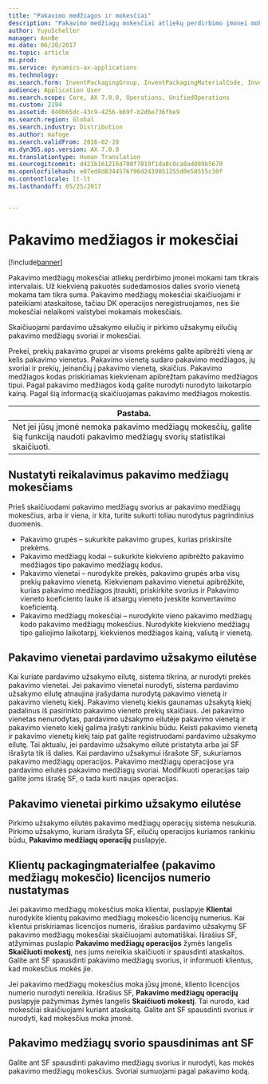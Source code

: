 ```yaml
---
title: "Pakavimo medžiagos ir mokesčiai"
description: "Pakavimo medžiagų mokesčiai atliekų perdirbimo įmonei mokami tam tikrais intervalais. Už kiekvieną pakuotės sudedamosios dalies svorio vienetą mokama tam tikra suma. Pakavimo medžiagų mokesčiai skaičiuojami ir pateikiami ataskaitose, tačiau DK operacijos neregistruojamos, nes šie mokesčiai nelaikomi valstybei mokamais mokesčiais."
author: YuyuScheller
manager: AnnBe
ms.date: 06/20/2017
ms.topic: article
ms.prod: 
ms.service: dynamics-ax-applications
ms.technology: 
ms.search.form: InventPackagingGroup, InventPackagingMaterialCode, InventPackagingMaterialFee, InventPackagingMaterialTrans, InventPackagingMaterialTransPurch, InventPackagingUnit
audience: Application User
ms.search.scope: Core, AX 7.0.0, Operations, UnifiedOperations
ms.custom: 2194
ms.assetid: 040b65dc-43c9-4256-b69f-b2d6e736fbe9
ms.search.region: Global
ms.search.industry: Distribution
ms.author: mafoge
ms.search.validFrom: 2016-02-28
ms.dyn365.ops.version: AX 7.0.0
ms.translationtype: Human Translation
ms.sourcegitcommit: d421b161216d700f7819f1da8c0ca8ad089b5670
ms.openlocfilehash: e07ed8d8344576f96d2439051255d0e58555c30f
ms.contentlocale: lt-lt
ms.lasthandoff: 05/25/2017


---
```


# <a name="packing-materials-and-fees"></a>Pakavimo medžiagos ir mokesčiai

[!include[banner](../includes/banner.md)]


Pakavimo medžiagų mokesčiai atliekų perdirbimo įmonei mokami tam tikrais intervalais. Už kiekvieną pakuotės sudedamosios dalies svorio vienetą mokama tam tikra suma. Pakavimo medžiagų mokesčiai skaičiuojami ir pateikiami ataskaitose, tačiau DK operacijos neregistruojamos, nes šie mokesčiai nelaikomi valstybei mokamais mokesčiais.

Skaičiuojami pardavimo užsakymo eilučių ir pirkimo užsakymų eilučių pakavimo medžiagų svoriai ir mokesčiai.

Prekei, prekių pakavimo grupei ar visoms prekėms galite apibrėžti vieną ar kelis pakavimo vienetus. Pakavimo vienetą sudaro pakavimo medžiagos, jų svoriai ir prekių, įeinančių į pakavimo vienetą, skaičius. Pakavimo medžiagos kodas priskiriamas kiekvienam apibrėžtam pakavimo medžiagos tipui. Pagal pakavimo medžiagos kodą galite nurodyti nurodyto laikotarpio kainą. Pagal šią informaciją skaičiuojamas pakavimo medžiagos mokestis.

| **Pastaba.**                                                                                                                                             |
|------------------------------------------------------------------------------------------------------------------------------------------------------|
| Net jei jūsų įmonė nemoka pakavimo medžiagų mokesčių, galite šią funkciją naudoti pakavimo medžiagų svorių statistikai skaičiuoti. |

## <a name="setup-requirements-for-packing-material-fees"></a>Nustatyti reikalavimus pakavimo medžiagų mokesčiams
Prieš skaičiuodami pakavimo medžiagų svorius ar pakavimo medžiagų mokesčius, arba ir viena, ir kita, turite sukurti toliau nurodytus pagrindinius duomenis.

-   Pakavimo grupės – sukurkite pakavimo grupes, kurias priskirsite prekėms.
-   Pakavimo medžiagų kodai – sukurkite kiekvieno apibrėžto pakavimo medžiagos tipo pakavimo medžiagų kodus.
-   Pakavimo vienetai – nurodykite prekės, pakavimo grupės arba visų prekių pakavimo vienetą. Kiekvienam pakavimo vienetui apibrėžkite, kurias pakavimo medžiagos įtraukti, priskirkite svorius ir Pakavimo vieneto koeficiento lauke iš atsargų vieneto įveskite konvertavimo koeficientą.
-   Pakavimo medžiagų mokesčiai – nurodykite vieno pakavimo medžiagų kodo pakavimo medžiagų mokesčius. Nurodykite kiekvieno medžiagų tipo galiojimo laikotarpį, kiekvienos medžiagos kainą, valiutą ir vienetą.

## <a name="packing-units-on-sales-order-lines"></a>Pakavimo vienetai pardavimo užsakymo eilutėse
Kai kuriate pardavimo užsakymo eilutę, sistema tikrina, ar nurodyti prekės pakavimo vienetai. Jei pakavimo vienetai nurodyti, sistema pardavimo užsakymo eilutę atnaujina įrašydama nurodytą pakavimo vienetą ir pakavimo vienetų kiekį. Pakavimo vienetų kiekis gaunamas užsakytą kiekį padalinus iš pasirinkto pakavimo vieneto prekių skaičiaus. Jei pakavimo vienetas nenurodytas, pardavimo užsakymo eilutėje pakavimo vienetą ir pakavimo vieneto kiekį galima įrašyti rankiniu būdu. Keisti pakavimo vienetą ir pakavimo vienetų kiekį taip pat galite registruodami pardavimo užsakymo eilutę. Tai aktualu, jei pardavimo užsakymo eilutė pristatyta arba jai SF išrašyta tik iš dalies. Kai pardavimo užsakymui išrašote SF, sukuriamos pakavimo medžiagų operacijos. Pakavimo medžiagų operacijose yra pardavimo eilutės pakavimo medžiagų svoriai. Modifikuoti operacijas taip galite joms išrašę SF, o tada kurti naujas operacijas.

## <a name="packing-units-on-purchase-order-lines"></a>Pakavimo vienetai pirkimo užsakymo eilutėse
Pirkimo užsakymo eilutės pakavimo medžiagų operacijų sistema nesukuria. Pirkimo užsakymo, kuriam išrašyta SF, eilučių operacijos kuriamos rankiniu būdu, **Pakavimo medžiagų operacijų** puslapyje.

## <a name="set-up-customer-packagingmaterialfee-license-numbers"></a>Klientų packagingmaterialfee (pakavimo medžiagų mokesčio) licencijos numerio nustatymas
Jei pakavimo medžiagų mokesčius moka klientai, puslapyje **Klientai** nurodykite klientų pakavimo medžiagų mokesčio licencijų numerius. Kai klientui priskiriamas licencijos numeris, išrašius pardavimo užsakymų SF pakavimo medžiagų mokesčiai skaičiuojami automatiškai. Išrašius SF, atžymimas puslapio **Pakavimo medžiagų operacijos** žymės langelis **Skaičiuoti mokestį**, nes jums nereikia skaičiuoti ir spausdinti ataskaitos. Galite ant SF spausdinti pakavimo medžiagų svorius, ir informuoti klientus, kad mokesčius mokės jie. 

Jei pakavimo medžiagų mokesčius moka jūsų įmonė, kliento licencijos numerio nurodyti nereikia. Išrašius SF, **Pakavimo medžiagų operacijų** puslapyje pažymimas žymės langelis **Skaičiuoti mokestį**. Tai nurodo, kad mokesčiai skaičiuojami kuriant ataskaitą. Galite ant SF spausdinti svorius ir nurodyti, kad mokesčius moka įmonė.

## <a name="print-packaging-material-weights-on-invoices"></a>Pakavimo medžiagų svorio spausdinimas ant SF
Galite ant SF spausdinti pakavimo medžiagų svorius ir nurodyti, kas mokės pakavimo medžiagų mokesčius. Svoriai sumuojami pagal pakavimo kodą.
 






